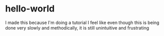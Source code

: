 # hello-world
I made this because I'm doing a tutorial
I feel like even though this is being done very slowly and methodically, it is still unintuitive and frustrating

